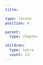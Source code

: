 ```yaml
---
title:

type: lesson
position: 4

parent:
  type: chapter

children: 
  type: sutra
  count: 13
---
```

